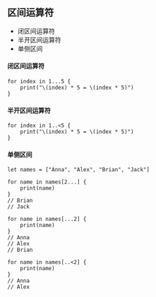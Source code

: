 ## 区间运算符

* 闭区间运算符
* 半开区间运算符
* 单侧区间


#### 闭区间运算符

```
for index in 1...5 {
    print("\(index) * 5 = \(index * 5)")
}
```

#### 半开区间运算符

```
for index in 1..<5 {
    print("\(index) * 5 = \(index * 5)")
}
```

#### 单侧区间

```
let names = ["Anna", "Alex", "Brian", "Jack"]

for name in names[2...] {
    print(name)
}
// Brian
// Jack

for name in names[...2] {
    print(name)
}
// Anna
// Alex
// Brian

for name in names[..<2] {
    print(name)
}
// Anna
// Alex
```
